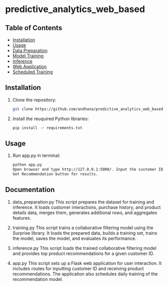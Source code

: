 # predictive_analytics_web_based

## Table of Contents

- [Installation](#installation)
- [Usage](#usage)
- [Data Preparation](#data-preparation)
- [Model Training](#model-training)
- [Inference](#inference)
- [Web Application](#web-application)
- [Scheduled Training](#scheduled-training)

## Installation

1. Clone the repository:

   ```bash
   git clone https://github.com/andhana/predictive_analytics_web_based.git

2. Install the reuquired Python libraries:

   ```bash
   pip install -r requirements.txt

## Usage
1. Run app.py in terminal:
   
   ```bash
   python app.py
   Open browser and type http://127.0.0.1:5000/. Input the customer ID, Number of Recommendation, then hit the
   Get Recommendation button for results.

## Documentation

1. data_preparation.py
   This script prepares the dataset for training and inference. It loads customer interactions, purchase history, and product details data, merges them, generates additional rows, and aggregates features.

2. training.py
   This script trains a collaborative filtering model using the Surprise library. It loads the prepared data, builds a training set, trains the model, saves the model, and evaluates its performance.

3. inference.py
   This script loads the trained collaborative filtering model and provides top product recommendations for a given customer ID.

4. app.py
   This script sets up a Flask web application for user interaction. It includes routes for inputting customer ID and receiving product recommendations. The application also schedules daily training of the recommendation model.
